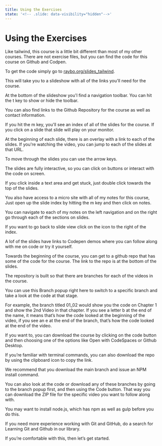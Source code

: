 ```yaml
---
title: Using the Exercises
state: '<!-- .slide: data-visibility="hidden"-->'
---
```


<!-- .slide: data-state="layout-title" class="bg-dark"-->

# Using the Exercises

> >

Like tailwind, this course is a little bit different than most of my other courses. There are not exercise files, but you can find the code for this course on Github and Codpen.

To get the code simply go to [raybo.org/slides_tailwind](https://raybo.org/slides_tailwind/#/).

This will take you to a slideshow with all of the links you'll need for the course.

At the bottom of the slideshow you'l find a navigation toolbar. You can hit the t key to show or hide the toolbar.

You can also find links to the Github Repository for the course as well as contact information.

If you hit the m key, you'll see an index of all of the slides for the course. If you click on a slide that slide will play on your monitor.

At the beginning of each slide, there is an overlay with a link to each of the slides. If you're watching the video, you can jump to each of the slides at that URL.

To move through the slides you can use the arrow keys.

The slides are fully interactive, so you can click on buttons or interact with the code on screen.

If you click inside a text area and get stuck, just double click towards the top of the slides.

You also have access to a micro site with all of my notes for this course, Just open up the slide index by hitting the m key and then click on notes.

You can navigate to each of my notes on the left navigation and on the right go through each of the sections on slides.

If you want to go back to slide view click on the icon to the right of the index.

A lof of the slides have links to Codepen demos where you can follow along with me on code or try it yourself.

Towards the beginning of the course, you can get to a github repo that has some of the code for the course. The link to the repo is at the bottom of the slides.

The repository is built so that there are branches for each of the videos in the course.

You can use this Branch popup right here to switch to a specific branch and take a look at the code at that stage.

For example, the branch titled 01_02 would show you the code on Chapter 1 and show the 2nd Video in that chapter. If you see a letter b at the end of the name, it means that’s how the code looked at the beginning of the video, if you see an e at the end of the branch, that’s how the code looked at the end of the video.

If you want to, you can download the course by clicking on the code button and then choosing one of the options like Open with CodeSpaces or Github Desktop.

If you’re familiar with terminal commands, you can also download the repo by using the clipboard icon to copy the link.

We recommend that you download the main branch and issue an NPM install command.

You can also look at the code or download any of these branches by going to the branch popup first, and then using the Code button. That way you can download the ZIP file for the specific video you want to follow along with.

You may want to install node.js, which has npm as well as gulp before you do this.

If you need more experience working with Git and GitHub, do a search for Learning Git and Github in our library.

If you’re comfortable with this, then let’s get started.
